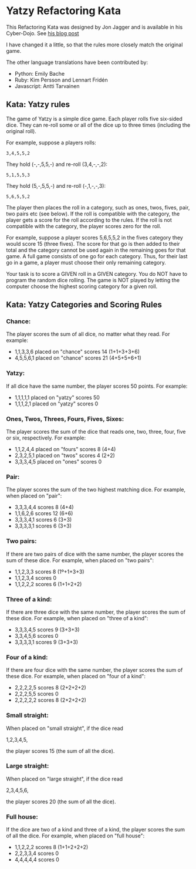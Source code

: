 # Yatzy Refactoring Kata

This Refactoring Kata was designed by Jon Jagger and is available in his Cyber-Dojo. See [his blog post](http://jonjagger.blogspot.co.uk/2012/05/yahtzee-cyber-dojo-refactoring-in-java.html)

I have changed it a little, so that the rules more closely match the original game.

The other language translations have been contributed by:

- Python: Emily Bache
- Ruby: Kim Persson and Lennart Fridén
- Javascript: Antti Tarvainen

## Kata: Yatzy rules

The game of Yatzy is a simple dice game. Each player
rolls five six-sided dice. They can re-roll some or all
of the dice up to three times (including the original roll).

For example, suppose a players rolls:

    3,4,5,5,2
    
They hold (-,-,5,5,-) and re-roll (3,4,-,-,2):

    5,1,5,5,3

They hold (5,-,5,5,-) and re-roll (-,1,-,-,3):

    5,6,5,5,2

The player then places the roll in a category, such as ones,
twos, fives, pair, two pairs etc (see below). If the roll is
compatible with the category, the player gets a score for the
roll according to the rules. If the roll is not compatible
with the category, the player scores zero for the roll.

For example, suppose a player scores 5,6,5,5,2 in the fives
category they would score 15 (three fives). The score for
that go is then added to their total and the category cannot
be used again in the remaining goes for that game. 
A full game consists of one go for each category. Thus, for
their last go in a game, a player must choose their only
remaining category.

Your task is to score a GIVEN roll in a GIVEN category.
You do NOT have to program the random dice rolling.
The game is NOT played by letting the computer choose the
highest scoring category for a given roll.
  

## Kata: Yatzy Categories and Scoring Rules

### Chance: 
The player scores the sum of all dice, no matter what they read.
For example:
  
-   1,1,3,3,6 placed on "chance" scores 14 (1+1+3+3+6)
-   4,5,5,6,1 placed on "chance" scores 21 (4+5+5+6+1)  

### Yatzy: 
If all dice have the same number,
the player scores 50 points. 
For example:
  
-   1,1,1,1,1 placed on "yatzy" scores 50
-   1,1,1,2,1 placed on "yatzy" scores 0

### Ones, Twos, Threes, Fours, Fives, Sixes: 
The player scores the sum of the dice that reads one, 
two, three, four, five or six, respectively. 
For example:

-   1,1,2,4,4 placed on "fours" scores 8 (4+4)
-   2,3,2,5,1 placed on "twos" scores 4  (2+2)
-   3,3,3,4,5 placed on "ones" scores 0

### Pair: 
The player scores the sum of the two highest matching dice.
For example, when placed on "pair":
  
-   3,3,3,4,4 scores 8 (4+4)
-   1,1,6,2,6 scores 12 (6+6)
-   3,3,3,4,1 scores 6 (3+3)
-   3,3,3,3,1 scores 6 (3+3)

### Two pairs: 
If there are two pairs of dice with the same number, the
player scores the sum of these dice. 
For example, when placed on "two pairs":
  
-   1,1,2,3,3 scores 8 (1º+1+3+3)
-   1,1,2,3,4 scores 0
-   1,1,2,2,2 scores 6 (1+1+2+2)

### Three of a kind: 
If there are three dice with the same number, the player
scores the sum of these dice. 
For example, when placed on "three of a kind":
    
-    3,3,3,4,5 scores 9 (3+3+3)
-    3,3,4,5,6 scores 0
-    3,3,3,3,1 scores 9 (3+3+3)

### Four of a kind: 
If there are four dice with the same number, the player
scores the sum of these dice. 
For example, when placed on "four of a kind":
  
-    2,2,2,2,5 scores 8 (2+2+2+2)
-    2,2,2,5,5 scores 0
-    2,2,2,2,2 scores 8 (2+2+2+2)

### Small straight: 
When placed on "small straight", if the dice read

   1,2,3,4,5, 
   
the player scores 15 (the sum of all the dice).

### Large straight: 
When placed on "large straight", if the dice read

   2,3,4,5,6, 
   
the player scores 20 (the sum of all the dice).

### Full house: 
If the dice are two of a kind and three of a kind, the
player scores the sum of all the dice. 
For example, when placed on "full house":
   
-    1,1,2,2,2 scores 8 (1+1+2+2+2) 
-    2,2,3,3,4 scores 0
-    4,4,4,4,4 scores 0
